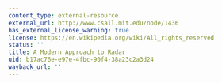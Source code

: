 ```yaml
---
content_type: external-resource
external_url: http://www.csail.mit.edu/node/1436
has_external_license_warning: true
license: https://en.wikipedia.org/wiki/All_rights_reserved
status: ''
title: A Modern Approach to Radar
uid: b17ac76e-e97e-4fbc-90f4-38a23c2a3d24
wayback_url: ''
---
```

